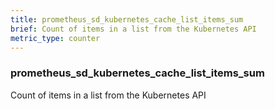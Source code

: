 ```yaml
---
title: prometheus_sd_kubernetes_cache_list_items_sum
brief: Count of items in a list from the Kubernetes API
metric_type: counter
---
```

### prometheus_sd_kubernetes_cache_list_items_sum

Count of items in a list from the Kubernetes API